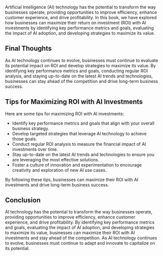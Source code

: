 
Artificial Intelligence (AI) technology has the potential to transform the way businesses operate, providing opportunities to improve efficiency, enhance customer experience, and drive profitability. In this book, we have explored how businesses can maximize their return on investment (ROI) with AI investments by identifying key performance metrics and goals, evaluating the impact of AI adoption, and developing strategies to maximize its value.

Final Thoughts
--------------

As AI technology continues to evolve, businesses must continue to evaluate its potential impact on ROI and develop strategies to maximize its value. By identifying key performance metrics and goals, conducting regular ROI analysis, and staying up-to-date on the latest AI trends and technologies, businesses can stay ahead of the competition and drive long-term business success.

Tips for Maximizing ROI with AI Investments
-------------------------------------------

Here are some tips for maximizing ROI with AI investments:

* Identify key performance metrics and goals that align with your overall business strategy.
* Develop targeted strategies that leverage AI technology to achieve those goals.
* Conduct regular ROI analysis to measure the financial impact of AI investments over time.
* Stay up-to-date on the latest AI trends and technologies to ensure you are leveraging the most effective solutions.
* Foster a culture of innovation and experimentation to encourage creativity and exploration of new AI use cases.

By following these tips, businesses can maximize their ROI with AI investments and drive long-term business success.

Conclusion
----------

AI technology has the potential to transform the way businesses operate, providing opportunities to improve efficiency, enhance customer experience, and drive profitability. By identifying key performance metrics and goals, evaluating the impact of AI adoption, and developing strategies to maximize its value, businesses can maximize their ROI with AI investments and stay ahead of the competition. As AI technology continues to evolve, businesses must continue to adapt and innovate to capitalize on its potential.

